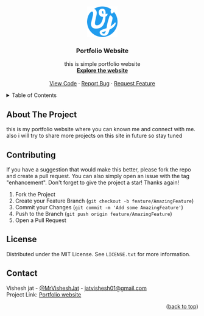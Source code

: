 <a name="readme-top"></a>

<br />
<div align="center">
  <a href="https://mrvisheshjat.github.io/Portfolio-Website/main.html">
    <img src="assets/img/favicon.png" alt="Logo" width="80" height="80">
  </a>

<h3 align="center">Portfolio Website</h3>

  <p align="center">
    this is simple portfolio website 
    <br />
    <a href="https://mrvisheshjat.github.io/Portfolio-website/main.html"><strong>Explore the website</strong></a>
    <br />
    <br />
    <a href="https://mrvisheshjat.github.io/Portfolio-Website/main.html">View Code</a>
    ·
    <a href="https://github.com/mrvisheshjat/portfolio-website/issues">Report Bug</a>
    ·
    <a href="https://github.com/mrvisheshjat/portfolio-website/issues">Request Feature</a>
  </p>
</div>

<!-- TABLE OF CONTENTS -->
<details>
  <summary>Table of Contents</summary>
  <ol>
    <li>
      <a href="#about-the-project">About The Project</a>
    </li>
    <li><a href="#contributing">Contributing</a></li>
    <li><a href="#license">License</a></li>
    <li><a href="#contact">Contact</a></li>
  </ol>
</details>

<!-- ABOUT THE PROJECT -->
## About The Project
  this is my portfolio website where you can known me and connect with me. also i will try to share more projects on this site in future so stay tuned


## Contributing

If you have a suggestion that would make this better, please fork the repo and create a pull request. You can also simply open an issue with the tag "enhancement".
Don't forget to give the project a star! Thanks again!

1. Fork the Project
2. Create your Feature Branch (`git checkout -b feature/AmazingFeature`)
3. Commit your Changes (`git commit -m 'Add some AmazingFeature'`)
4. Push to the Branch (`git push origin feature/AmazingFeature`)
5. Open a Pull Request

<!-- LICENSE -->
## License
Distributed under the MIT License. See `LICENSE.txt` for more information.

<!-- CONTACT -->
## Contact
Vishesh jat - [@MrVisheshJat](https://twitter.com/MrVisheshJat) - jatvishesh01@gmail.com <br>
Project Link: [Portfolio website ](https://mrvisheshjat.github.io/Portfolio-Website/main.html)

<p align="right">(<a href="#readme-top">back to top</a>)</p>
